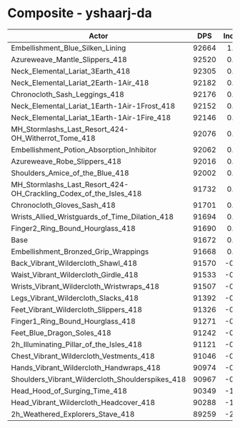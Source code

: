 # Composite - yshaarj-da
| Actor | DPS | Increase |
|---|:---:|:---:|
|Embellishment_Blue_Silken_Lining|92664|1.08%|
|Azureweave_Mantle_Slippers_418|92520|0.93%|
|Neck_Elemental_Lariat_3Earth_418|92305|0.69%|
|Neck_Elemental_Lariat_2Earth-1Air_418|92182|0.56%|
|Chronocloth_Sash_Leggings_418|92176|0.55%|
|Neck_Elemental_Lariat_1Earth-1Air-1Frost_418|92152|0.52%|
|Neck_Elemental_Lariat_1Earth-1Air-1Fire_418|92146|0.52%|
|MH_Stormlashs_Last_Resort_424-OH_Witherrot_Tome_418|92076|0.44%|
|Embellishment_Potion_Absorption_Inhibitor|92062|0.43%|
|Azureweave_Robe_Slippers_418|92016|0.38%|
|Shoulders_Amice_of_the_Blue_418|92002|0.36%|
|MH_Stormlashs_Last_Resort_424-OH_Crackling_Codex_of_the_Isles_418|91732|0.07%|
|Chronocloth_Gloves_Sash_418|91701|0.03%|
|Wrists_Allied_Wristguards_of_Time_Dilation_418|91694|0.02%|
|Finger2_Ring_Bound_Hourglass_418|91690|0.02%|
|Base|91672|0.00%|
|Embellishment_Bronzed_Grip_Wrappings|91668|0.00%|
|Back_Vibrant_Wildercloth_Shawl_418|91570|-0.11%|
|Waist_Vibrant_Wildercloth_Girdle_418|91533|-0.15%|
|Wrists_Vibrant_Wildercloth_Wristwraps_418|91507|-0.18%|
|Legs_Vibrant_Wildercloth_Slacks_418|91392|-0.30%|
|Feet_Vibrant_Wildercloth_Slippers_418|91326|-0.38%|
|Finger1_Ring_Bound_Hourglass_418|91271|-0.44%|
|Feet_Blue_Dragon_Soles_418|91242|-0.47%|
|2h_Illuminating_Pillar_of_the_Isles_418|91121|-0.60%|
|Chest_Vibrant_Wildercloth_Vestments_418|91046|-0.68%|
|Hands_Vibrant_Wildercloth_Handwraps_418|90974|-0.76%|
|Shoulders_Vibrant_Wildercloth_Shoulderspikes_418|90967|-0.77%|
|Head_Hood_of_Surging_Time_418|90349|-1.44%|
|Head_Vibrant_Wildercloth_Headcover_418|90288|-1.51%|
|2h_Weathered_Explorers_Stave_418|89259|-2.63%|
